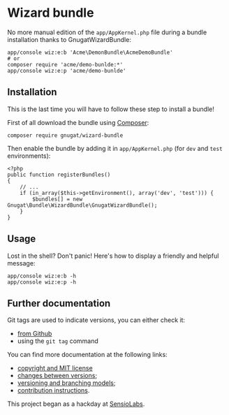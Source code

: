 # Wizard bundle

No more manual edition of the `app/AppKernel.php` file during a bundle
installation thanks to GnugatWizardBundle:

    app/console wiz:e:b 'Acme\DemonBundle\AcmeDemoBundle'
    # or
    composer require 'acme/demo-bunlde:*'
    app/console wiz:e:p 'acme/demo-bunlde'

## Installation

This is the last time you will have to follow these step to install a bundle!

First of all download the bundle using [Composer](http://getcomposer.org/):

    composer require gnugat/wizard-bundle

Then enable the bundle by adding it in `app/AppKernel.php` (for `dev` and `test`
environments):

    <?php
    public function registerBundles()
    {
        // ...
        if (in_array($this->getEnvironment(), array('dev', 'test'))) {
            $bundles[] = new Gnugat\Bundle\WizardBundle\GnugatWizardBundle();
        }
    }

## Usage

Lost in the shell? Don't panic! Here's how to display a friendly and helpful
message:

    app/console wiz:e:b -h
    app/console wiz:e:p -h

## Further documentation

Git tags are used to indicate versions, you can either check it:

* [from Github](https://github.com/gnugat/GnugatWizardBundle/releases)
* using the `git tag` command

You can find more documentation at the following links:

* [copyright and MIT license](LICENSE)
* [changes between versions](CHANGELOG.md);
* [versioning and branching models](VERSIONING.md);
* [contribution instructions](CONTRIBUTING.md).

This project began as a hackday at [SensioLabs](http://sensiolabs.com/).
